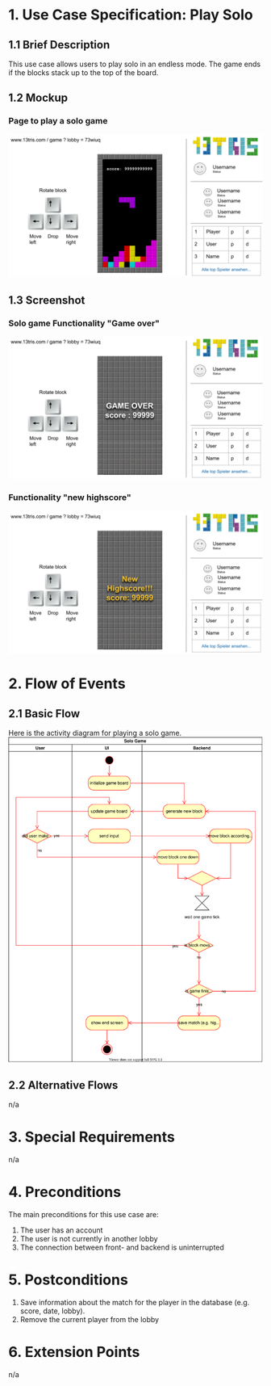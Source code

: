 # 1. Use Case Specification: Play Solo

## 1.1 Brief Description
This use case allows users to play solo in an endless mode.
The game ends if the blocks stack up to the top of the board.

## 1.2 Mockup 
### Page to play a solo game
![Mockup solo game](../design/solo-game-mode.svg)

## 1.3 Screenshot
### Solo game Functionality "Game over"
![Solo game functionality "game end"](../design/solo-mode-end.svg)

### Functionality "new highscore"
![Solo game functionality "highscore"](../design/solo-mode-highscore.svg)

# 2. Flow of Events

## 2.1 Basic Flow
Here is the activity diagram for playing a solo game.  
![Activity Diagram](./activity-diagrams/solo-game-activity.svg)

## 2.2 Alternative Flows
n/a

# 3. Special Requirements
n/a

# 4. Preconditions
The main preconditions for this use case are:
1. The user has an account
2. The user is not currently in another lobby
3. The connection between front- and backend is uninterrupted 


# 5. Postconditions
1. Save information about the match for the player in the database (e.g. score, date, lobby).
2. Remove the current player from the lobby

# 6. Extension Points
n/a
